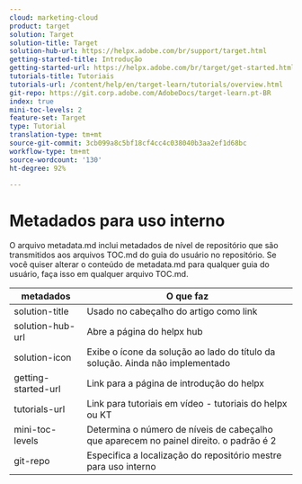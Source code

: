 ```yaml
---
cloud: marketing-cloud
product: target
solution: Target
solution-title: Target
solution-hub-url: https://helpx.adobe.com/br/support/target.html
getting-started-title: Introdução
getting-started-url: https://helpx.adobe.com/br/target/get-started.html
tutorials-title: Tutoriais
tutorials-url: /content/help/en/target-learn/tutorials/overview.html
git-repo: https://git.corp.adobe.com/AdobeDocs/target-learn.pt-BR
index: true
mini-toc-levels: 2
feature-set: Target
type: Tutorial
translation-type: tm+mt
source-git-commit: 3cb099a8c5bf18cf4cc4c038040b3aa2ef1d68bc
workflow-type: tm+mt
source-wordcount: '130'
ht-degree: 92%

---
```



# Metadados para uso interno

O arquivo metadata.md inclui metadados de nível de repositório que são transmitidos aos arquivos TOC.md do guia do usuário no repositório. Se você quiser alterar o conteúdo de metadata.md para qualquer guia do usuário, faça isso em qualquer arquivo TOC.md.

| metadados | O que faz |
|--- |--- |
| solution-title | Usado no cabeçalho do artigo como link |
| solution-hub-url | Abre a página do helpx hub |
| solution-icon | Exibe o ícone da solução ao lado do título da solução. Ainda não implementado |
| getting-started-url | Link para a página de introdução do helpx |
| tutorials-url | Link para tutoriais em vídeo - tutoriais do helpx ou KT |
| mini-toc-levels | Determina o número de níveis de cabeçalho que aparecem no painel direito. o padrão é 2 |
| git-repo | Especifica a localização do repositório mestre para uso interno |
